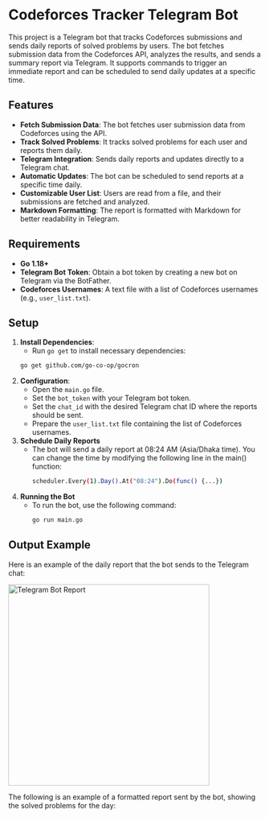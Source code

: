 # Codeforces Tracker Telegram Bot

This project is a Telegram bot that tracks Codeforces submissions and sends daily reports of solved problems by users. The bot fetches submission data from the Codeforces API, analyzes the results, and sends a summary report via Telegram. It supports commands to trigger an immediate report and can be scheduled to send daily updates at a specific time.

## Features

- **Fetch Submission Data**: The bot fetches user submission data from Codeforces using the API.
- **Track Solved Problems**: It tracks solved problems for each user and reports them daily.
- **Telegram Integration**: Sends daily reports and updates directly to a Telegram chat.
- **Automatic Updates**: The bot can be scheduled to send reports at a specific time daily.
- **Customizable User List**: Users are read from a file, and their submissions are fetched and analyzed.
- **Markdown Formatting**: The report is formatted with Markdown for better readability in Telegram.

## Requirements

- **Go 1.18+**
- **Telegram Bot Token**: Obtain a bot token by creating a new bot on Telegram via the BotFather.
- **Codeforces Usernames**: A text file with a list of Codeforces usernames (e.g., `user_list.txt`).

## Setup

1. **Install Dependencies**:  
   - Run `go get` to install necessary dependencies:
    ```bash
    go get github.com/go-co-op/gocron
2. **Configuration**:  
   - Open the `main.go` file.
   - Set the `bot_token` with your Telegram bot token.
   - Set the `chat_id` with the desired Telegram chat ID where the reports should be sent.
   - Prepare the `user_list.txt` file containing the list of Codeforces usernames.
3. **Schedule Daily Reports**
   - The bot will send a daily report at 08:24 AM (Asia/Dhaka time). You can change the time by modifying the following line in the main() function:
     ```bash
     scheduler.Every(1).Day().At("08:24").Do(func() {...}) 

4. **Running the Bot**
   - To run the bot, use the following command:
     ```bash
     go run main.go

## Output Example

Here is an example of the daily report that the bot sends to the Telegram chat:

<img src="https://i.imgur.com/8tEH1Uh.jpeg" alt="Telegram Bot Report" width="400">

The following is an example of a formatted report sent by the bot, showing the solved problems for the day:

